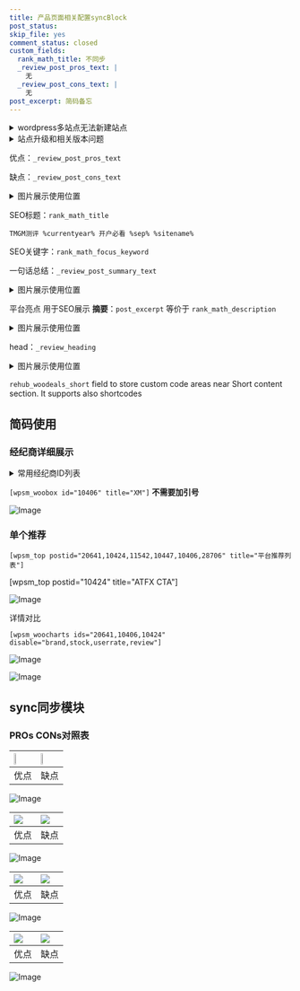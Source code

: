 ```yaml
---
title: 产品页面相关配置syncBlock
post_status: 
skip_file: yes
comment_status: closed
custom_fields:
  rank_math_title: 不同步
  _review_post_pros_text: |
    无
  _review_post_cons_text: |
    无
post_excerpt: 简码备忘
---
```

<details><summary>wordpress多站点无法新建站点</summary>

<li>和报错需要清理cookies一样的原因</li>
<li>wp-config.php里面<code>define( 'SUBDOMAIN_INSTALL', false );//子域名安装</code></li>
<li>新建子站点是用<code>define( 'SUBDOMAIN_INSTALL', true);//子域名安装</code> 完成以后，改成<code>false</code></li>
</details>

<details><summary>站点升级和相关版本问题</summary>

<p>wordpress：5.9.9
woocommerce：7.5.1
出现问题的地方：主题选项里面>><strong>Product layout >>compact style</strong></p>
<p>如何出现没有用过的字段 导致无法保存。先导出配置 然后进行修改，后面再次恢复即可。</p>
<p>出现部分字段无法显示时，需要返回默认布局后，对产品进行保存就好了。</p>
<p></p>
</details>

优点：`_review_post_pros_text`

缺点：`_review_post_cons_text`

<details><summary>图片展示使用位置</summary>

<img src="https://prod-files-secure.s3.us-west-2.amazonaws.com/39ed1227-6d7d-4570-be36-9ccd4a2c4241/f51d3d83-55d4-4bdf-9604-f37ec77ab556/Untitled.png?X-Amz-Algorithm=AWS4-HMAC-SHA256&X-Amz-Content-Sha256=UNSIGNED-PAYLOAD&X-Amz-Credential=ASIAZI2LB466ZUTXDAZY%2F20250619%2Fus-west-2%2Fs3%2Faws4_request&X-Amz-Date=20250619T225524Z&X-Amz-Expires=3600&X-Amz-Security-Token=IQoJb3JpZ2luX2VjEMf%2F%2F%2F%2F%2F%2F%2F%2F%2F%2FwEaCXVzLXdlc3QtMiJHMEUCIEoS4V2zKozrlG09B1R7i8Y%2FeeeatMPmnw7oPlat17LcAiEAxs6qdcE8CpaU7riWf42iJm7SEMIJPjBChToRJXl2XPoqiAQIsP%2F%2F%2F%2F%2F%2F%2F%2F%2F%2FARAAGgw2Mzc0MjMxODM4MDUiDJvZAf8KISf%2BDjka1CrcA5OwpvOdPeXsyJybxzNMjtwwVVrKGHM4D3EipdIjpV1hEvRHgDgC2nZeLROLclPTaOYSvtw5gzaTN36ijMSpDGQiJQxSzwlhDmTXDiRgsBzsboh0%2FpBGcEwG%2BiKMJLhgJKI7Mj680weJaFni1NddNr%2F8Ln5COKrpwUZNtWh4RRkiZTaHo2aTTt0L4QMnSSaE8VoCfqrvT38sGMKrmilegQjfEQPnqVVn0xcXMu2Y37tEllBAF56tSJO%2BObeTWQGrSomYJhpIeq5p48FEYGFAHXj3QG1D5bzBtYScckkDNDQxXt4gMwEoUVvZNJp3tyvejEkOLacNYnPuAJ3hLDT3snfohjXhk6hl7rxPSr2nKKiiIy5NO%2F7jA7ZDdSCvXdXr3DBgdddZz9l0w16vnZ2%2F%2BXQBh5AX7gtQ%2F8lqbuMqKN0GUAh0OiEI94JFRypalTFwHlvFuATvCyTl%2BWVA9UoncZVF61nkw3YNerCBz8a1afHdgS06Hizq4jF51oUZGCGNWkw2P1JRJ7MAiJ25J6CcDexrTIZ7rm%2BToXibOd6ZsjTgMdkQO8q%2BEgI3gI0jMWBvI7A96xsgre%2Bvlim%2FR%2Fmrd1oNgBAfdgBCBmpddGFdthLs8rZmNCJHGCYXwWpjMIKi0sIGOqUBmU2Pl90umPvHQGyD8KW6LPXRcQ25XBaP6%2BKbxLb9Mpv3cwf2IAY1x83TyJUxFFjdHh7oSvvivDeRs45OwxzezQ7ZSn%2BrlV75yjkRTMA9h4OjiPbFl61s8qu7yWOkC%2B4%2BtT6nvbJspqu%2F9PLhLPKRuqQA2%2FEYMVgJIB1C6m%2Bp8j%2BVItvT9ytveZtaMIYXVfo7OyxUBAPWECmYwuFuilr7X15ZsWAt&X-Amz-Signature=b2c73d2c599ea9d6a47651f7aff4e04e4285a79e0cbe70a37b7e7733a4ea271c&X-Amz-SignedHeaders=host&x-amz-checksum-mode=ENABLED&x-id=GetObject" alt="Image">
</details>

SEO标题：`rank_math_title`

`TMGM测评 %currentyear% 开户必看 %sep% %sitename%`

SEO关键字：`rank_math_focus_keyword`

一句话总结：`_review_post_summary_text`

<details><summary>图片展示使用位置</summary>

<img src="https://prod-files-secure.s3.us-west-2.amazonaws.com/39ed1227-6d7d-4570-be36-9ccd4a2c4241/4b96a922-296c-4f4e-8630-d1c870cbce01/Untitled.png?X-Amz-Algorithm=AWS4-HMAC-SHA256&X-Amz-Content-Sha256=UNSIGNED-PAYLOAD&X-Amz-Credential=ASIAZI2LB466ZMVPWDVZ%2F20250619%2Fus-west-2%2Fs3%2Faws4_request&X-Amz-Date=20250619T225526Z&X-Amz-Expires=3600&X-Amz-Security-Token=IQoJb3JpZ2luX2VjEMf%2F%2F%2F%2F%2F%2F%2F%2F%2F%2FwEaCXVzLXdlc3QtMiJHMEUCIQDYuPXjtJ7r4d3jKPiMeAR%2BR1iy1V8QRRzouc79pYnwkwIgdosVYToy93U7X0OB%2BwbPdMMHNit6WXXhlaxQ9Sp9HxAqiAQIsP%2F%2F%2F%2F%2F%2F%2F%2F%2F%2FARAAGgw2Mzc0MjMxODM4MDUiDJkNbtdY4PYHNmKFWCrcAzaIVrPIjmjIL21%2FNjhSAdm5M2vZGVT0xvV4N2ND3fhL2qb5baHhC4H9%2FG33j6du4RvuzJ%2BdeWzgcESMHRtjBzruZW%2Fw%2BXkusnQdSExWFfjrJWOREZpME89ZRVJy2xOrU0%2Fs4D1ONecCA%2FI%2FCYUY1MWHQiCIouQhqPFs88QUqO2CV3Bzo4AmGhj5Aai3I%2BVzSbgHeErcD04VL2QqGQpUoZOrzpZqhyCMsRkFMFdWnsBI384HxeRvkc2weOZInOB1fXrwtA6UAsx%2BtmUujE2%2B9XWfJjEX3l6KbF9j9L1NOlrxCZvk0dnPey6y%2BMmftOF60VPnM2qm%2FwRUBqNABYykwuxFqGMXuIxyMHU1UrPnvg6w6poA4IaVE1tIW%2FilFjYTQF5PQsY7yQ3rxsvizGE5dozmVbKqVIFlrDRsnbnrhY72zvp1%2BTFy0iKxj76Ev2ZVqGutpoHJMnKYE4jjSqE7iV3c%2BocCeu6ESA43DtAUH2snY1qO7QNsITde5q1O1NeL67wqOlAK%2F2YcKKBtjZKF9fFww2h3qSnBjQIN8txaZ9lYEiAJKB7Ek%2Bfw6RztxvGO9SkrB2IuDJQl9CNQtKK6iWUkCd5T%2Bg1Y%2FwRTcSoaTYKIyCAVTZd9GjenJDg8MJai0sIGOqUBucp01SKZRw6T%2FD4PvOYrlL8L5JDKCvCYeJ3TDuQwuTRaxO7p8F4xL4fHpDafuQbv9Y%2BqwcHkcnso5oAJKUx8dnYe%2B51CMTWDAjraRww1yM%2BcYum9hDxPP%2B0aTIcl9AcXccBgyJEmuDD5DvF5FUMM%2Frb3MxgU3mGK9K%2FbIV55v16y0GSZWT%2B%2F0ghNwxyRcybXkKuxIMzzNqu8VkI2w7hE%2FtzZ%2FPyj&X-Amz-Signature=c0c6eeea30c219961274fef21b19f32d3b8296261375d35c19833eb852cb3a29&X-Amz-SignedHeaders=host&x-amz-checksum-mode=ENABLED&x-id=GetObject" alt="Image">
</details>

平台亮点 用于SEO展示 **摘要**：`post_excerpt`  等价于 `rank_math_description`

<details><summary>图片展示使用位置</summary>

<img src="https://prod-files-secure.s3.us-west-2.amazonaws.com/39ed1227-6d7d-4570-be36-9ccd4a2c4241/1ee11f63-b60a-4dfe-a7a7-d58ff23b5d88/Untitled.png?X-Amz-Algorithm=AWS4-HMAC-SHA256&X-Amz-Content-Sha256=UNSIGNED-PAYLOAD&X-Amz-Credential=ASIAZI2LB466W74S34G4%2F20250619%2Fus-west-2%2Fs3%2Faws4_request&X-Amz-Date=20250619T225527Z&X-Amz-Expires=3600&X-Amz-Security-Token=IQoJb3JpZ2luX2VjEMf%2F%2F%2F%2F%2F%2F%2F%2F%2F%2FwEaCXVzLXdlc3QtMiJHMEUCIQD0Zy5cSoYcAQOpq8YUPBVDbtSmfVCAeHNYhX6gxGCaQwIgeoFn0b9R1T0Oc1iiUho0uiTuPFo1K3d7YImx6Mhjmd8qiAQIsP%2F%2F%2F%2F%2F%2F%2F%2F%2F%2FARAAGgw2Mzc0MjMxODM4MDUiDE5tiXneCOQh9z9eHircAzWvPwdIURLE4Jbtad5TKRWxmIdb0KWuFkUGSTF%2F5tjHMF03%2BrwWGllZnOZimJJX4eaTWqnkTYnFH79XDzwiZJIUcFt85fnFc6LqbiT1t3crTzjv%2B4ja7jXo%2Bz2DjQwmA87UQRDlwi%2FGX06kggaaiMjstjsIx7SR3%2Fz3TE%2B2eOnBJDRxpZzr4c%2FrxAkBWpsuym2oPqXz3335GOfOQHNGpIMQvflHV16db13ICFr5wakpiYJ5iFqHN5lW6CmTVbqr7Np207WpHU4nzqELL9JuCSObOF08V2BeWMQqwKqZm2CBARNVb7QkgozMANjQiwvjMUrUq9dYD5k8gLWXCe65HWYXCmPaU8pZF8D0hDxyKQ7Ek3NQgkvDko%2FpR615LxGvHjrsf2K87HQV%2Fg7yHsVGXBlzneej9B1PVmqX1lnC55g8%2Fx1LP%2Bp3nFgO66oVlvd8MJisvvxo5WQ6EtOqRxwt4UQx%2FBf80aMwXWXf0UrTlBfztwYNEmdtnPLYFLegOrQMTMqv%2FHl%2FbEtUFkJWKwbVI0exf1ygRgNQ27hVCYobLfeCBCcqP2uUKD1kmbXoXp87LMqge%2FikoZLXxiZS484vQ%2FrW5P7ak83Z2yEvjF%2FSVT96flEqyiJ%2FXFphQ4bhMLKi0sIGOqUBLy9swt12VSR3uuN0feS6JUb2fUYz6s5YyQz%2FrR32YI3t%2Bo%2FQcnIwWukUW546DyX31a7EAS0pbdcF3NCvrrjFW5KZzb3j%2Bpy%2F8TSfL7ya6VsmakSmtdpuwYIy6wTgkmoeYc%2F4mGuakgMma9LXx43aPqLzu1w9kHcgUOWLPykxN%2Fom4vUAKnmBvh1DaOSF7PFnmzYekB4deYAglwg4guXdYgy67pJa&X-Amz-Signature=928a91c4afd4c8d94bd77a03fa1d525a10ac56fb63702897726edc9c85c02b3f&X-Amz-SignedHeaders=host&x-amz-checksum-mode=ENABLED&x-id=GetObject" alt="Image">
<img src="https://prod-files-secure.s3.us-west-2.amazonaws.com/39ed1227-6d7d-4570-be36-9ccd4a2c4241/ad4118b5-78d8-4fbe-801e-3b29b5d99c01/Untitled.png?X-Amz-Algorithm=AWS4-HMAC-SHA256&X-Amz-Content-Sha256=UNSIGNED-PAYLOAD&X-Amz-Credential=ASIAZI2LB466W74S34G4%2F20250619%2Fus-west-2%2Fs3%2Faws4_request&X-Amz-Date=20250619T225527Z&X-Amz-Expires=3600&X-Amz-Security-Token=IQoJb3JpZ2luX2VjEMf%2F%2F%2F%2F%2F%2F%2F%2F%2F%2FwEaCXVzLXdlc3QtMiJHMEUCIQD0Zy5cSoYcAQOpq8YUPBVDbtSmfVCAeHNYhX6gxGCaQwIgeoFn0b9R1T0Oc1iiUho0uiTuPFo1K3d7YImx6Mhjmd8qiAQIsP%2F%2F%2F%2F%2F%2F%2F%2F%2F%2FARAAGgw2Mzc0MjMxODM4MDUiDE5tiXneCOQh9z9eHircAzWvPwdIURLE4Jbtad5TKRWxmIdb0KWuFkUGSTF%2F5tjHMF03%2BrwWGllZnOZimJJX4eaTWqnkTYnFH79XDzwiZJIUcFt85fnFc6LqbiT1t3crTzjv%2B4ja7jXo%2Bz2DjQwmA87UQRDlwi%2FGX06kggaaiMjstjsIx7SR3%2Fz3TE%2B2eOnBJDRxpZzr4c%2FrxAkBWpsuym2oPqXz3335GOfOQHNGpIMQvflHV16db13ICFr5wakpiYJ5iFqHN5lW6CmTVbqr7Np207WpHU4nzqELL9JuCSObOF08V2BeWMQqwKqZm2CBARNVb7QkgozMANjQiwvjMUrUq9dYD5k8gLWXCe65HWYXCmPaU8pZF8D0hDxyKQ7Ek3NQgkvDko%2FpR615LxGvHjrsf2K87HQV%2Fg7yHsVGXBlzneej9B1PVmqX1lnC55g8%2Fx1LP%2Bp3nFgO66oVlvd8MJisvvxo5WQ6EtOqRxwt4UQx%2FBf80aMwXWXf0UrTlBfztwYNEmdtnPLYFLegOrQMTMqv%2FHl%2FbEtUFkJWKwbVI0exf1ygRgNQ27hVCYobLfeCBCcqP2uUKD1kmbXoXp87LMqge%2FikoZLXxiZS484vQ%2FrW5P7ak83Z2yEvjF%2FSVT96flEqyiJ%2FXFphQ4bhMLKi0sIGOqUBLy9swt12VSR3uuN0feS6JUb2fUYz6s5YyQz%2FrR32YI3t%2Bo%2FQcnIwWukUW546DyX31a7EAS0pbdcF3NCvrrjFW5KZzb3j%2Bpy%2F8TSfL7ya6VsmakSmtdpuwYIy6wTgkmoeYc%2F4mGuakgMma9LXx43aPqLzu1w9kHcgUOWLPykxN%2Fom4vUAKnmBvh1DaOSF7PFnmzYekB4deYAglwg4guXdYgy67pJa&X-Amz-Signature=3b18a91f86f3679a4d74346773471fc3092e5ac0bb7994f7907f4a6b34e3a1a6&X-Amz-SignedHeaders=host&x-amz-checksum-mode=ENABLED&x-id=GetObject" alt="Image">
<img src="https://prod-files-secure.s3.us-west-2.amazonaws.com/39ed1227-6d7d-4570-be36-9ccd4a2c4241/a38cf7c9-a79c-4b64-9e94-13589fe0758b/Untitled.png?X-Amz-Algorithm=AWS4-HMAC-SHA256&X-Amz-Content-Sha256=UNSIGNED-PAYLOAD&X-Amz-Credential=ASIAZI2LB466W74S34G4%2F20250619%2Fus-west-2%2Fs3%2Faws4_request&X-Amz-Date=20250619T225527Z&X-Amz-Expires=3600&X-Amz-Security-Token=IQoJb3JpZ2luX2VjEMf%2F%2F%2F%2F%2F%2F%2F%2F%2F%2FwEaCXVzLXdlc3QtMiJHMEUCIQD0Zy5cSoYcAQOpq8YUPBVDbtSmfVCAeHNYhX6gxGCaQwIgeoFn0b9R1T0Oc1iiUho0uiTuPFo1K3d7YImx6Mhjmd8qiAQIsP%2F%2F%2F%2F%2F%2F%2F%2F%2F%2FARAAGgw2Mzc0MjMxODM4MDUiDE5tiXneCOQh9z9eHircAzWvPwdIURLE4Jbtad5TKRWxmIdb0KWuFkUGSTF%2F5tjHMF03%2BrwWGllZnOZimJJX4eaTWqnkTYnFH79XDzwiZJIUcFt85fnFc6LqbiT1t3crTzjv%2B4ja7jXo%2Bz2DjQwmA87UQRDlwi%2FGX06kggaaiMjstjsIx7SR3%2Fz3TE%2B2eOnBJDRxpZzr4c%2FrxAkBWpsuym2oPqXz3335GOfOQHNGpIMQvflHV16db13ICFr5wakpiYJ5iFqHN5lW6CmTVbqr7Np207WpHU4nzqELL9JuCSObOF08V2BeWMQqwKqZm2CBARNVb7QkgozMANjQiwvjMUrUq9dYD5k8gLWXCe65HWYXCmPaU8pZF8D0hDxyKQ7Ek3NQgkvDko%2FpR615LxGvHjrsf2K87HQV%2Fg7yHsVGXBlzneej9B1PVmqX1lnC55g8%2Fx1LP%2Bp3nFgO66oVlvd8MJisvvxo5WQ6EtOqRxwt4UQx%2FBf80aMwXWXf0UrTlBfztwYNEmdtnPLYFLegOrQMTMqv%2FHl%2FbEtUFkJWKwbVI0exf1ygRgNQ27hVCYobLfeCBCcqP2uUKD1kmbXoXp87LMqge%2FikoZLXxiZS484vQ%2FrW5P7ak83Z2yEvjF%2FSVT96flEqyiJ%2FXFphQ4bhMLKi0sIGOqUBLy9swt12VSR3uuN0feS6JUb2fUYz6s5YyQz%2FrR32YI3t%2Bo%2FQcnIwWukUW546DyX31a7EAS0pbdcF3NCvrrjFW5KZzb3j%2Bpy%2F8TSfL7ya6VsmakSmtdpuwYIy6wTgkmoeYc%2F4mGuakgMma9LXx43aPqLzu1w9kHcgUOWLPykxN%2Fom4vUAKnmBvh1DaOSF7PFnmzYekB4deYAglwg4guXdYgy67pJa&X-Amz-Signature=69d9ce95b2dbb49c4741c97ef848c901d7c3c06b80948cf5b4a09d15727987ea&X-Amz-SignedHeaders=host&x-amz-checksum-mode=ENABLED&x-id=GetObject" alt="Image">
<img src="https://prod-files-secure.s3.us-west-2.amazonaws.com/39ed1227-6d7d-4570-be36-9ccd4a2c4241/7da6fc1e-d2ac-42ae-8c75-cb5749aa18f6/Untitled.png?X-Amz-Algorithm=AWS4-HMAC-SHA256&X-Amz-Content-Sha256=UNSIGNED-PAYLOAD&X-Amz-Credential=ASIAZI2LB466W74S34G4%2F20250619%2Fus-west-2%2Fs3%2Faws4_request&X-Amz-Date=20250619T225527Z&X-Amz-Expires=3600&X-Amz-Security-Token=IQoJb3JpZ2luX2VjEMf%2F%2F%2F%2F%2F%2F%2F%2F%2F%2FwEaCXVzLXdlc3QtMiJHMEUCIQD0Zy5cSoYcAQOpq8YUPBVDbtSmfVCAeHNYhX6gxGCaQwIgeoFn0b9R1T0Oc1iiUho0uiTuPFo1K3d7YImx6Mhjmd8qiAQIsP%2F%2F%2F%2F%2F%2F%2F%2F%2F%2FARAAGgw2Mzc0MjMxODM4MDUiDE5tiXneCOQh9z9eHircAzWvPwdIURLE4Jbtad5TKRWxmIdb0KWuFkUGSTF%2F5tjHMF03%2BrwWGllZnOZimJJX4eaTWqnkTYnFH79XDzwiZJIUcFt85fnFc6LqbiT1t3crTzjv%2B4ja7jXo%2Bz2DjQwmA87UQRDlwi%2FGX06kggaaiMjstjsIx7SR3%2Fz3TE%2B2eOnBJDRxpZzr4c%2FrxAkBWpsuym2oPqXz3335GOfOQHNGpIMQvflHV16db13ICFr5wakpiYJ5iFqHN5lW6CmTVbqr7Np207WpHU4nzqELL9JuCSObOF08V2BeWMQqwKqZm2CBARNVb7QkgozMANjQiwvjMUrUq9dYD5k8gLWXCe65HWYXCmPaU8pZF8D0hDxyKQ7Ek3NQgkvDko%2FpR615LxGvHjrsf2K87HQV%2Fg7yHsVGXBlzneej9B1PVmqX1lnC55g8%2Fx1LP%2Bp3nFgO66oVlvd8MJisvvxo5WQ6EtOqRxwt4UQx%2FBf80aMwXWXf0UrTlBfztwYNEmdtnPLYFLegOrQMTMqv%2FHl%2FbEtUFkJWKwbVI0exf1ygRgNQ27hVCYobLfeCBCcqP2uUKD1kmbXoXp87LMqge%2FikoZLXxiZS484vQ%2FrW5P7ak83Z2yEvjF%2FSVT96flEqyiJ%2FXFphQ4bhMLKi0sIGOqUBLy9swt12VSR3uuN0feS6JUb2fUYz6s5YyQz%2FrR32YI3t%2Bo%2FQcnIwWukUW546DyX31a7EAS0pbdcF3NCvrrjFW5KZzb3j%2Bpy%2F8TSfL7ya6VsmakSmtdpuwYIy6wTgkmoeYc%2F4mGuakgMma9LXx43aPqLzu1w9kHcgUOWLPykxN%2Fom4vUAKnmBvh1DaOSF7PFnmzYekB4deYAglwg4guXdYgy67pJa&X-Amz-Signature=568c7acf68f6c434b353279c3fa60ab7f8aa425b78ed036ad8c27f0be19f722a&X-Amz-SignedHeaders=host&x-amz-checksum-mode=ENABLED&x-id=GetObject" alt="Image">
<img src="https://prod-files-secure.s3.us-west-2.amazonaws.com/39ed1227-6d7d-4570-be36-9ccd4a2c4241/7e97f40a-eaee-47f5-b2f9-475f96808fa7/Untitled.png?X-Amz-Algorithm=AWS4-HMAC-SHA256&X-Amz-Content-Sha256=UNSIGNED-PAYLOAD&X-Amz-Credential=ASIAZI2LB466W74S34G4%2F20250619%2Fus-west-2%2Fs3%2Faws4_request&X-Amz-Date=20250619T225527Z&X-Amz-Expires=3600&X-Amz-Security-Token=IQoJb3JpZ2luX2VjEMf%2F%2F%2F%2F%2F%2F%2F%2F%2F%2FwEaCXVzLXdlc3QtMiJHMEUCIQD0Zy5cSoYcAQOpq8YUPBVDbtSmfVCAeHNYhX6gxGCaQwIgeoFn0b9R1T0Oc1iiUho0uiTuPFo1K3d7YImx6Mhjmd8qiAQIsP%2F%2F%2F%2F%2F%2F%2F%2F%2F%2FARAAGgw2Mzc0MjMxODM4MDUiDE5tiXneCOQh9z9eHircAzWvPwdIURLE4Jbtad5TKRWxmIdb0KWuFkUGSTF%2F5tjHMF03%2BrwWGllZnOZimJJX4eaTWqnkTYnFH79XDzwiZJIUcFt85fnFc6LqbiT1t3crTzjv%2B4ja7jXo%2Bz2DjQwmA87UQRDlwi%2FGX06kggaaiMjstjsIx7SR3%2Fz3TE%2B2eOnBJDRxpZzr4c%2FrxAkBWpsuym2oPqXz3335GOfOQHNGpIMQvflHV16db13ICFr5wakpiYJ5iFqHN5lW6CmTVbqr7Np207WpHU4nzqELL9JuCSObOF08V2BeWMQqwKqZm2CBARNVb7QkgozMANjQiwvjMUrUq9dYD5k8gLWXCe65HWYXCmPaU8pZF8D0hDxyKQ7Ek3NQgkvDko%2FpR615LxGvHjrsf2K87HQV%2Fg7yHsVGXBlzneej9B1PVmqX1lnC55g8%2Fx1LP%2Bp3nFgO66oVlvd8MJisvvxo5WQ6EtOqRxwt4UQx%2FBf80aMwXWXf0UrTlBfztwYNEmdtnPLYFLegOrQMTMqv%2FHl%2FbEtUFkJWKwbVI0exf1ygRgNQ27hVCYobLfeCBCcqP2uUKD1kmbXoXp87LMqge%2FikoZLXxiZS484vQ%2FrW5P7ak83Z2yEvjF%2FSVT96flEqyiJ%2FXFphQ4bhMLKi0sIGOqUBLy9swt12VSR3uuN0feS6JUb2fUYz6s5YyQz%2FrR32YI3t%2Bo%2FQcnIwWukUW546DyX31a7EAS0pbdcF3NCvrrjFW5KZzb3j%2Bpy%2F8TSfL7ya6VsmakSmtdpuwYIy6wTgkmoeYc%2F4mGuakgMma9LXx43aPqLzu1w9kHcgUOWLPykxN%2Fom4vUAKnmBvh1DaOSF7PFnmzYekB4deYAglwg4guXdYgy67pJa&X-Amz-Signature=d90835fa0945f80ef4e08596e84bb3cb40c7509c8ecc0c40a93734d779b43dec&X-Amz-SignedHeaders=host&x-amz-checksum-mode=ENABLED&x-id=GetObject" alt="Image">
</details>

head：`_review_heading`

<details><summary>图片展示使用位置</summary>

<img src="https://prod-files-secure.s3.us-west-2.amazonaws.com/39ed1227-6d7d-4570-be36-9ccd4a2c4241/3a4650ad-9887-415c-889a-edd51fa54f27/Untitled.png?X-Amz-Algorithm=AWS4-HMAC-SHA256&X-Amz-Content-Sha256=UNSIGNED-PAYLOAD&X-Amz-Credential=ASIAZI2LB466573GZYKS%2F20250619%2Fus-west-2%2Fs3%2Faws4_request&X-Amz-Date=20250619T225530Z&X-Amz-Expires=3600&X-Amz-Security-Token=IQoJb3JpZ2luX2VjEMf%2F%2F%2F%2F%2F%2F%2F%2F%2F%2FwEaCXVzLXdlc3QtMiJIMEYCIQDIgeqr56OQsKW7iW1actfGv%2FyMQZQji7NM%2FVCM6g%2FjvAIhANaSn7agYRcV8t53UnBkOoGiQbyBscuKd8JIb%2BJQGZEdKogECLD%2F%2F%2F%2F%2F%2F%2F%2F%2F%2FwEQABoMNjM3NDIzMTgzODA1IgwAdff3lSuJvKYnFPUq3APw2MtCKwu4kr%2FcGNz%2FFf%2Fc9zVW7hrouJ30pLpV3wNhR2v6FXbBH5v4pF8nm0HiXyUjDUl2Qp7Y3lM6UglQ4nttiLhi1H4YBuC3oEXZVcAp%2F4RqDgpzs6ebsgo5sm9BCfR6N%2FTFMCBFHSFlhM%2B9bGiZUP9ZHO2gOryRKE6stuWgxUXQKXp2WY8yh%2FLRnIi5OoYBnARa5TnMSvnXn0dWBjN6NmlVsBDrvcQ9UOSDgsOrahdQxBpk4fr290SqzwfM2koulAsdio1DpECMmG7LoylFf72FSDAPFUkaUomyACfBSaofqhSq30HSTe7nMZtkZ1n3IvFbAzb4dZuPKg1iayN3ZEWaqZmHn%2FxwwfY8ibpLk%2BI%2B74tV9NGkV%2FV3DsjKRP4PG504xvpRnZcvsSP5Oat7ucCstW2VVOhrxZSzxWmdvL%2Bq83IIf6idEzcnvEAmZxflReeoXrFK3HkKYszJhCS1X6LEsk45hA0M9VhwwxdP39wQJGbJZFSHSzOIikoDCP266uBzUNrkmmkH24qL5RfD%2BGoS2y88a4yZqUIigzwOT8yN9qCjRAo64qMDXdBmXGtsLVZoPiWScGrwZrA8hom2lmHR2IAldI8sMbx1kBywsYEmo7WhbTLsawnXATDbodLCBjqkARdvzsYSeSd2hCxSnEnkMnl%2BFq3vjvbAdAg2vPvXwcOOik18TP1lNUyUBFpAkLoaPzALmXLDxXuaChnyWbo8qLQFxajdt8%2FdMHRx1uKd0ULcRjq2Cz3fl26x3FzzDVAlZVB8guQxMaqMueKGLrWOpzb1l74AqnsM4eKVhVBudn9ExM0GyKj6HdnG%2BXrlJdwwSoxrjF7olHFsyFFbKJt9tkHDR4Hu&X-Amz-Signature=eeee40cd4771ac9552bfa422713b786dcf921bbcff90e9952542c43d7443e73f&X-Amz-SignedHeaders=host&x-amz-checksum-mode=ENABLED&x-id=GetObject" alt="Image">
</details>

`rehub_woodeals_short`	field to store custom code areas near Short content section. It supports also shortcodes



## 简码使用

### 经纪商详细展示

<details><summary>常用经纪商ID列表</summary>

<pre><code class="php">嘉盛 ===> 20641  [wpsm_woobox id="20641" title="嘉盛"]
易信easymarkets ===> 11542  [wpsm_woobox id="11542" title="易信easymarkets"]
ATFX外汇 ===> 10424  [wpsm_woobox id="10424" title="ATFX"]
XM ===> 10406  [wpsm_woobox id="10406" title="XM"]
TMGM ===> 29622  [wpsm_woobox id="29622" title="TMGM"]
HYCM ===> 10447  [wpsm_woobox id="10447" title="HYCM"]
fpmarkets澳福外汇 ===> 20639  [wpsm_woobox id="20639" title="fpmarkets澳福外汇"]</code></pre>
</details>

`[wpsm_woobox id="10406" title="XM"]` **不需要加引号**

![Image](https://prod-files-secure.s3.us-west-2.amazonaws.com/39ed1227-6d7d-4570-be36-9ccd4a2c4241/4f898f9d-0fa7-4e43-acd3-ac6bc7be575a/Untitled.png?X-Amz-Algorithm=AWS4-HMAC-SHA256&X-Amz-Content-Sha256=UNSIGNED-PAYLOAD&X-Amz-Credential=ASIAZI2LB4667UMYMRPC%2F20250619%2Fus-west-2%2Fs3%2Faws4_request&X-Amz-Date=20250619T225522Z&X-Amz-Expires=3600&X-Amz-Security-Token=IQoJb3JpZ2luX2VjEMf%2F%2F%2F%2F%2F%2F%2F%2F%2F%2FwEaCXVzLXdlc3QtMiJGMEQCIHIULvzlMkzM%2BjVDFtGgPUGgf2%2FYBpsfs6PSbvbwpuf7AiBLpzRGzeTPrubC6i4h%2BgTAnv%2FtF1B%2FBsE28I%2Bevm2yVyqIBAiw%2F%2F%2F%2F%2F%2F%2F%2F%2F%2F8BEAAaDDYzNzQyMzE4MzgwNSIMO1IrhztO%2BlvqPGuuKtwDeZyYwPmfyOWyulDZ6OPYALG9CctC8eMJQcVW8gw5ESPFuDn%2Fraai1qE%2BRUtJx%2FaLWrvmDxS6fzxN72qlL71A6pFuMonZdMOlwYAC7sIyFcngosmmsoCTUI9LzCtTbKllkopz25y6p6U2hmee9KIzRhpMUPLTh3LsFfgwD8FOOFqPwRQv02OGNJC%2BkcrV3MpS7NaufCiHU2PKcy7tenD0Z5S7WIpFSJaecWx%2FW9hI6vWtNXmFSGdzQbrDs2KABTIqzbI6C3Uy3P5KFzZRvWH0B8tnOo7huuuAvqEZXisgu2tCZJ0m%2FF9r4oMRUEcVyHLsbsps52ta%2BIaMBwg%2FrMuXYr5Ok0Rumoez9%2BivJbiMuHG6knwNQLguKsv0muW55T93rThFlvapOfj0qRZcvQS26CrSqR0SUbtdD0QOr5dM1SGh7%2Bjb2g0dmgac7BJ5x6Pi7sanJ9JIovhZGIwcLsZ7foElPuHbnqfOxp7tX5x%2BpbUtJnsoHgZX14J4zc7pacN4jXdfWij8STTIMK1VZ7QNEeh55GiBwyaikoTxgv%2F3Llj5KhqX7qpA2oJzHkwT5ocBITczuX4YYUsCPu1rCCPvXbfDuguiSNh01AK%2BGFcEAYCXljIjQXAMnnEcdLcwzKHSwgY6pgGKFbs2VUP9vwZdJMn%2FsIUpD9LF313R4doGdDvpR8f7zTxdQh4zr9FkUha4jHsf4PqgopMFDgli9gHzl%2FwHVg0XVR6sHA8o39%2BzYnLpcbdtONgOh9QqG4cbKe8h5bTYvdlDa9EGzK4TtC88jZgX%2FrjzIx3X434rOpd4922W%2B%2FlVCzlznXCz1ynb5%2Fykfy19H%2FrYaLL9crtzYMpHVQOgANTuK%2BhbVRFn&X-Amz-Signature=2d5216d9397ffe67b8ba1b68335bf23ac056381175c7190b2f687c79681ed83f&X-Amz-SignedHeaders=host&x-amz-checksum-mode=ENABLED&x-id=GetObject)

### 单个推荐
`[wpsm_top postid="20641,10424,11542,10447,10406,28706" title="平台推荐列表"]`

[wpsm_top postid="10424" title="ATFX CTA"]

![Image](https://prod-files-secure.s3.us-west-2.amazonaws.com/39ed1227-6d7d-4570-be36-9ccd4a2c4241/5ac620dc-51a8-48b6-b55d-91f47299193c/Untitled.png?X-Amz-Algorithm=AWS4-HMAC-SHA256&X-Amz-Content-Sha256=UNSIGNED-PAYLOAD&X-Amz-Credential=ASIAZI2LB4667UMYMRPC%2F20250619%2Fus-west-2%2Fs3%2Faws4_request&X-Amz-Date=20250619T225522Z&X-Amz-Expires=3600&X-Amz-Security-Token=IQoJb3JpZ2luX2VjEMf%2F%2F%2F%2F%2F%2F%2F%2F%2F%2FwEaCXVzLXdlc3QtMiJGMEQCIHIULvzlMkzM%2BjVDFtGgPUGgf2%2FYBpsfs6PSbvbwpuf7AiBLpzRGzeTPrubC6i4h%2BgTAnv%2FtF1B%2FBsE28I%2Bevm2yVyqIBAiw%2F%2F%2F%2F%2F%2F%2F%2F%2F%2F8BEAAaDDYzNzQyMzE4MzgwNSIMO1IrhztO%2BlvqPGuuKtwDeZyYwPmfyOWyulDZ6OPYALG9CctC8eMJQcVW8gw5ESPFuDn%2Fraai1qE%2BRUtJx%2FaLWrvmDxS6fzxN72qlL71A6pFuMonZdMOlwYAC7sIyFcngosmmsoCTUI9LzCtTbKllkopz25y6p6U2hmee9KIzRhpMUPLTh3LsFfgwD8FOOFqPwRQv02OGNJC%2BkcrV3MpS7NaufCiHU2PKcy7tenD0Z5S7WIpFSJaecWx%2FW9hI6vWtNXmFSGdzQbrDs2KABTIqzbI6C3Uy3P5KFzZRvWH0B8tnOo7huuuAvqEZXisgu2tCZJ0m%2FF9r4oMRUEcVyHLsbsps52ta%2BIaMBwg%2FrMuXYr5Ok0Rumoez9%2BivJbiMuHG6knwNQLguKsv0muW55T93rThFlvapOfj0qRZcvQS26CrSqR0SUbtdD0QOr5dM1SGh7%2Bjb2g0dmgac7BJ5x6Pi7sanJ9JIovhZGIwcLsZ7foElPuHbnqfOxp7tX5x%2BpbUtJnsoHgZX14J4zc7pacN4jXdfWij8STTIMK1VZ7QNEeh55GiBwyaikoTxgv%2F3Llj5KhqX7qpA2oJzHkwT5ocBITczuX4YYUsCPu1rCCPvXbfDuguiSNh01AK%2BGFcEAYCXljIjQXAMnnEcdLcwzKHSwgY6pgGKFbs2VUP9vwZdJMn%2FsIUpD9LF313R4doGdDvpR8f7zTxdQh4zr9FkUha4jHsf4PqgopMFDgli9gHzl%2FwHVg0XVR6sHA8o39%2BzYnLpcbdtONgOh9QqG4cbKe8h5bTYvdlDa9EGzK4TtC88jZgX%2FrjzIx3X434rOpd4922W%2B%2FlVCzlznXCz1ynb5%2Fykfy19H%2FrYaLL9crtzYMpHVQOgANTuK%2BhbVRFn&X-Amz-Signature=f85fba179a0dc50302a514a4c27b5450f4d598aa2bb7611ed65cafcc5fcb6d2e&X-Amz-SignedHeaders=host&x-amz-checksum-mode=ENABLED&x-id=GetObject)

详情对比

`[wpsm_woocharts ids="20641,10406,10424" disable="brand,stock,userrate,review"]`

![Image](https://prod-files-secure.s3.us-west-2.amazonaws.com/39ed1227-6d7d-4570-be36-9ccd4a2c4241/bf3ba45f-b9f3-4295-8aef-b4a495fd25f4/Untitled.png?X-Amz-Algorithm=AWS4-HMAC-SHA256&X-Amz-Content-Sha256=UNSIGNED-PAYLOAD&X-Amz-Credential=ASIAZI2LB4667UMYMRPC%2F20250619%2Fus-west-2%2Fs3%2Faws4_request&X-Amz-Date=20250619T225522Z&X-Amz-Expires=3600&X-Amz-Security-Token=IQoJb3JpZ2luX2VjEMf%2F%2F%2F%2F%2F%2F%2F%2F%2F%2FwEaCXVzLXdlc3QtMiJGMEQCIHIULvzlMkzM%2BjVDFtGgPUGgf2%2FYBpsfs6PSbvbwpuf7AiBLpzRGzeTPrubC6i4h%2BgTAnv%2FtF1B%2FBsE28I%2Bevm2yVyqIBAiw%2F%2F%2F%2F%2F%2F%2F%2F%2F%2F8BEAAaDDYzNzQyMzE4MzgwNSIMO1IrhztO%2BlvqPGuuKtwDeZyYwPmfyOWyulDZ6OPYALG9CctC8eMJQcVW8gw5ESPFuDn%2Fraai1qE%2BRUtJx%2FaLWrvmDxS6fzxN72qlL71A6pFuMonZdMOlwYAC7sIyFcngosmmsoCTUI9LzCtTbKllkopz25y6p6U2hmee9KIzRhpMUPLTh3LsFfgwD8FOOFqPwRQv02OGNJC%2BkcrV3MpS7NaufCiHU2PKcy7tenD0Z5S7WIpFSJaecWx%2FW9hI6vWtNXmFSGdzQbrDs2KABTIqzbI6C3Uy3P5KFzZRvWH0B8tnOo7huuuAvqEZXisgu2tCZJ0m%2FF9r4oMRUEcVyHLsbsps52ta%2BIaMBwg%2FrMuXYr5Ok0Rumoez9%2BivJbiMuHG6knwNQLguKsv0muW55T93rThFlvapOfj0qRZcvQS26CrSqR0SUbtdD0QOr5dM1SGh7%2Bjb2g0dmgac7BJ5x6Pi7sanJ9JIovhZGIwcLsZ7foElPuHbnqfOxp7tX5x%2BpbUtJnsoHgZX14J4zc7pacN4jXdfWij8STTIMK1VZ7QNEeh55GiBwyaikoTxgv%2F3Llj5KhqX7qpA2oJzHkwT5ocBITczuX4YYUsCPu1rCCPvXbfDuguiSNh01AK%2BGFcEAYCXljIjQXAMnnEcdLcwzKHSwgY6pgGKFbs2VUP9vwZdJMn%2FsIUpD9LF313R4doGdDvpR8f7zTxdQh4zr9FkUha4jHsf4PqgopMFDgli9gHzl%2FwHVg0XVR6sHA8o39%2BzYnLpcbdtONgOh9QqG4cbKe8h5bTYvdlDa9EGzK4TtC88jZgX%2FrjzIx3X434rOpd4922W%2B%2FlVCzlznXCz1ynb5%2Fykfy19H%2FrYaLL9crtzYMpHVQOgANTuK%2BhbVRFn&X-Amz-Signature=798a49179f8b423cc880145bc604b439466ad4032fad020628612b92788e9745&X-Amz-SignedHeaders=host&x-amz-checksum-mode=ENABLED&x-id=GetObject)

![Image](https://prod-files-secure.s3.us-west-2.amazonaws.com/39ed1227-6d7d-4570-be36-9ccd4a2c4241/30bc56ef-f383-4b48-9768-2ebc9e436ec0/Untitled.png?X-Amz-Algorithm=AWS4-HMAC-SHA256&X-Amz-Content-Sha256=UNSIGNED-PAYLOAD&X-Amz-Credential=ASIAZI2LB4667UMYMRPC%2F20250619%2Fus-west-2%2Fs3%2Faws4_request&X-Amz-Date=20250619T225522Z&X-Amz-Expires=3600&X-Amz-Security-Token=IQoJb3JpZ2luX2VjEMf%2F%2F%2F%2F%2F%2F%2F%2F%2F%2FwEaCXVzLXdlc3QtMiJGMEQCIHIULvzlMkzM%2BjVDFtGgPUGgf2%2FYBpsfs6PSbvbwpuf7AiBLpzRGzeTPrubC6i4h%2BgTAnv%2FtF1B%2FBsE28I%2Bevm2yVyqIBAiw%2F%2F%2F%2F%2F%2F%2F%2F%2F%2F8BEAAaDDYzNzQyMzE4MzgwNSIMO1IrhztO%2BlvqPGuuKtwDeZyYwPmfyOWyulDZ6OPYALG9CctC8eMJQcVW8gw5ESPFuDn%2Fraai1qE%2BRUtJx%2FaLWrvmDxS6fzxN72qlL71A6pFuMonZdMOlwYAC7sIyFcngosmmsoCTUI9LzCtTbKllkopz25y6p6U2hmee9KIzRhpMUPLTh3LsFfgwD8FOOFqPwRQv02OGNJC%2BkcrV3MpS7NaufCiHU2PKcy7tenD0Z5S7WIpFSJaecWx%2FW9hI6vWtNXmFSGdzQbrDs2KABTIqzbI6C3Uy3P5KFzZRvWH0B8tnOo7huuuAvqEZXisgu2tCZJ0m%2FF9r4oMRUEcVyHLsbsps52ta%2BIaMBwg%2FrMuXYr5Ok0Rumoez9%2BivJbiMuHG6knwNQLguKsv0muW55T93rThFlvapOfj0qRZcvQS26CrSqR0SUbtdD0QOr5dM1SGh7%2Bjb2g0dmgac7BJ5x6Pi7sanJ9JIovhZGIwcLsZ7foElPuHbnqfOxp7tX5x%2BpbUtJnsoHgZX14J4zc7pacN4jXdfWij8STTIMK1VZ7QNEeh55GiBwyaikoTxgv%2F3Llj5KhqX7qpA2oJzHkwT5ocBITczuX4YYUsCPu1rCCPvXbfDuguiSNh01AK%2BGFcEAYCXljIjQXAMnnEcdLcwzKHSwgY6pgGKFbs2VUP9vwZdJMn%2FsIUpD9LF313R4doGdDvpR8f7zTxdQh4zr9FkUha4jHsf4PqgopMFDgli9gHzl%2FwHVg0XVR6sHA8o39%2BzYnLpcbdtONgOh9QqG4cbKe8h5bTYvdlDa9EGzK4TtC88jZgX%2FrjzIx3X434rOpd4922W%2B%2FlVCzlznXCz1ynb5%2Fykfy19H%2FrYaLL9crtzYMpHVQOgANTuK%2BhbVRFn&X-Amz-Signature=2e201a2eec960ab47cd11f7d0e90468b4b8a07d78c4ed3ae97f4520b168dcb26&X-Amz-SignedHeaders=host&x-amz-checksum-mode=ENABLED&x-id=GetObject)

## sync同步模块

### PROs CONs对照表

| <img src="https://cdn.ifttt.fun/gh/jarlin8/OSS@main/icons/customize/pros.svg" height="auto" width="37.3%"> | <img src="https://cdn.ifttt.fun/gh/jarlin8/OSS@main/icons/customize/cons.svg" height="auto" width="28.8%"> |
| :--- | :--- |
| 优点 | 缺点 |

![Image](https://prod-files-secure.s3.us-west-2.amazonaws.com/39ed1227-6d7d-4570-be36-9ccd4a2c4241/8742b755-dfb5-4004-9a5f-d6e561664bd8/Untitled.png?X-Amz-Algorithm=AWS4-HMAC-SHA256&X-Amz-Content-Sha256=UNSIGNED-PAYLOAD&X-Amz-Credential=ASIAZI2LB4667UMYMRPC%2F20250619%2Fus-west-2%2Fs3%2Faws4_request&X-Amz-Date=20250619T225522Z&X-Amz-Expires=3600&X-Amz-Security-Token=IQoJb3JpZ2luX2VjEMf%2F%2F%2F%2F%2F%2F%2F%2F%2F%2FwEaCXVzLXdlc3QtMiJGMEQCIHIULvzlMkzM%2BjVDFtGgPUGgf2%2FYBpsfs6PSbvbwpuf7AiBLpzRGzeTPrubC6i4h%2BgTAnv%2FtF1B%2FBsE28I%2Bevm2yVyqIBAiw%2F%2F%2F%2F%2F%2F%2F%2F%2F%2F8BEAAaDDYzNzQyMzE4MzgwNSIMO1IrhztO%2BlvqPGuuKtwDeZyYwPmfyOWyulDZ6OPYALG9CctC8eMJQcVW8gw5ESPFuDn%2Fraai1qE%2BRUtJx%2FaLWrvmDxS6fzxN72qlL71A6pFuMonZdMOlwYAC7sIyFcngosmmsoCTUI9LzCtTbKllkopz25y6p6U2hmee9KIzRhpMUPLTh3LsFfgwD8FOOFqPwRQv02OGNJC%2BkcrV3MpS7NaufCiHU2PKcy7tenD0Z5S7WIpFSJaecWx%2FW9hI6vWtNXmFSGdzQbrDs2KABTIqzbI6C3Uy3P5KFzZRvWH0B8tnOo7huuuAvqEZXisgu2tCZJ0m%2FF9r4oMRUEcVyHLsbsps52ta%2BIaMBwg%2FrMuXYr5Ok0Rumoez9%2BivJbiMuHG6knwNQLguKsv0muW55T93rThFlvapOfj0qRZcvQS26CrSqR0SUbtdD0QOr5dM1SGh7%2Bjb2g0dmgac7BJ5x6Pi7sanJ9JIovhZGIwcLsZ7foElPuHbnqfOxp7tX5x%2BpbUtJnsoHgZX14J4zc7pacN4jXdfWij8STTIMK1VZ7QNEeh55GiBwyaikoTxgv%2F3Llj5KhqX7qpA2oJzHkwT5ocBITczuX4YYUsCPu1rCCPvXbfDuguiSNh01AK%2BGFcEAYCXljIjQXAMnnEcdLcwzKHSwgY6pgGKFbs2VUP9vwZdJMn%2FsIUpD9LF313R4doGdDvpR8f7zTxdQh4zr9FkUha4jHsf4PqgopMFDgli9gHzl%2FwHVg0XVR6sHA8o39%2BzYnLpcbdtONgOh9QqG4cbKe8h5bTYvdlDa9EGzK4TtC88jZgX%2FrjzIx3X434rOpd4922W%2B%2FlVCzlznXCz1ynb5%2Fykfy19H%2FrYaLL9crtzYMpHVQOgANTuK%2BhbVRFn&X-Amz-Signature=9627283bae9dc061bea806fbade4cdeec27cdc812515c81a13b47cf294af8850&X-Amz-SignedHeaders=host&x-amz-checksum-mode=ENABLED&x-id=GetObject)

| <img src="https://cdn.ifttt.fun/gh/jarlin8/OSS@main/icons/customize/pros1.svg" height="auto"> | <img src="https://cdn.ifttt.fun/gh/jarlin8/OSS@main/icons/customize/cons1.svg" height="auto"> |
| :--- | :--- |
| 优点 | 缺点 |

![Image](https://prod-files-secure.s3.us-west-2.amazonaws.com/39ed1227-6d7d-4570-be36-9ccd4a2c4241/806358f8-c9c4-4e17-bb35-c6c76a5397a5/Untitled.png?X-Amz-Algorithm=AWS4-HMAC-SHA256&X-Amz-Content-Sha256=UNSIGNED-PAYLOAD&X-Amz-Credential=ASIAZI2LB4667UMYMRPC%2F20250619%2Fus-west-2%2Fs3%2Faws4_request&X-Amz-Date=20250619T225522Z&X-Amz-Expires=3600&X-Amz-Security-Token=IQoJb3JpZ2luX2VjEMf%2F%2F%2F%2F%2F%2F%2F%2F%2F%2FwEaCXVzLXdlc3QtMiJGMEQCIHIULvzlMkzM%2BjVDFtGgPUGgf2%2FYBpsfs6PSbvbwpuf7AiBLpzRGzeTPrubC6i4h%2BgTAnv%2FtF1B%2FBsE28I%2Bevm2yVyqIBAiw%2F%2F%2F%2F%2F%2F%2F%2F%2F%2F8BEAAaDDYzNzQyMzE4MzgwNSIMO1IrhztO%2BlvqPGuuKtwDeZyYwPmfyOWyulDZ6OPYALG9CctC8eMJQcVW8gw5ESPFuDn%2Fraai1qE%2BRUtJx%2FaLWrvmDxS6fzxN72qlL71A6pFuMonZdMOlwYAC7sIyFcngosmmsoCTUI9LzCtTbKllkopz25y6p6U2hmee9KIzRhpMUPLTh3LsFfgwD8FOOFqPwRQv02OGNJC%2BkcrV3MpS7NaufCiHU2PKcy7tenD0Z5S7WIpFSJaecWx%2FW9hI6vWtNXmFSGdzQbrDs2KABTIqzbI6C3Uy3P5KFzZRvWH0B8tnOo7huuuAvqEZXisgu2tCZJ0m%2FF9r4oMRUEcVyHLsbsps52ta%2BIaMBwg%2FrMuXYr5Ok0Rumoez9%2BivJbiMuHG6knwNQLguKsv0muW55T93rThFlvapOfj0qRZcvQS26CrSqR0SUbtdD0QOr5dM1SGh7%2Bjb2g0dmgac7BJ5x6Pi7sanJ9JIovhZGIwcLsZ7foElPuHbnqfOxp7tX5x%2BpbUtJnsoHgZX14J4zc7pacN4jXdfWij8STTIMK1VZ7QNEeh55GiBwyaikoTxgv%2F3Llj5KhqX7qpA2oJzHkwT5ocBITczuX4YYUsCPu1rCCPvXbfDuguiSNh01AK%2BGFcEAYCXljIjQXAMnnEcdLcwzKHSwgY6pgGKFbs2VUP9vwZdJMn%2FsIUpD9LF313R4doGdDvpR8f7zTxdQh4zr9FkUha4jHsf4PqgopMFDgli9gHzl%2FwHVg0XVR6sHA8o39%2BzYnLpcbdtONgOh9QqG4cbKe8h5bTYvdlDa9EGzK4TtC88jZgX%2FrjzIx3X434rOpd4922W%2B%2FlVCzlznXCz1ynb5%2Fykfy19H%2FrYaLL9crtzYMpHVQOgANTuK%2BhbVRFn&X-Amz-Signature=691cc7704022c7dcee352155f75f202975f18ae41dbff934b95c73d617b7e707&X-Amz-SignedHeaders=host&x-amz-checksum-mode=ENABLED&x-id=GetObject)

| <img src="https://cdn.ifttt.fun/gh/jarlin8/OSS@main/icons/customize/pros2.svg" height="auto"> | <img src="https://cdn.ifttt.fun/gh/jarlin8/OSS@main/icons/customize/cons2.svg" height="auto"> |
| :--- | :--- |
| 优点 | 缺点 |

![Image](https://prod-files-secure.s3.us-west-2.amazonaws.com/39ed1227-6d7d-4570-be36-9ccd4a2c4241/a9245ec9-70dd-4005-b534-0d54315fc5f3/Untitled.png?X-Amz-Algorithm=AWS4-HMAC-SHA256&X-Amz-Content-Sha256=UNSIGNED-PAYLOAD&X-Amz-Credential=ASIAZI2LB4667UMYMRPC%2F20250619%2Fus-west-2%2Fs3%2Faws4_request&X-Amz-Date=20250619T225522Z&X-Amz-Expires=3600&X-Amz-Security-Token=IQoJb3JpZ2luX2VjEMf%2F%2F%2F%2F%2F%2F%2F%2F%2F%2FwEaCXVzLXdlc3QtMiJGMEQCIHIULvzlMkzM%2BjVDFtGgPUGgf2%2FYBpsfs6PSbvbwpuf7AiBLpzRGzeTPrubC6i4h%2BgTAnv%2FtF1B%2FBsE28I%2Bevm2yVyqIBAiw%2F%2F%2F%2F%2F%2F%2F%2F%2F%2F8BEAAaDDYzNzQyMzE4MzgwNSIMO1IrhztO%2BlvqPGuuKtwDeZyYwPmfyOWyulDZ6OPYALG9CctC8eMJQcVW8gw5ESPFuDn%2Fraai1qE%2BRUtJx%2FaLWrvmDxS6fzxN72qlL71A6pFuMonZdMOlwYAC7sIyFcngosmmsoCTUI9LzCtTbKllkopz25y6p6U2hmee9KIzRhpMUPLTh3LsFfgwD8FOOFqPwRQv02OGNJC%2BkcrV3MpS7NaufCiHU2PKcy7tenD0Z5S7WIpFSJaecWx%2FW9hI6vWtNXmFSGdzQbrDs2KABTIqzbI6C3Uy3P5KFzZRvWH0B8tnOo7huuuAvqEZXisgu2tCZJ0m%2FF9r4oMRUEcVyHLsbsps52ta%2BIaMBwg%2FrMuXYr5Ok0Rumoez9%2BivJbiMuHG6knwNQLguKsv0muW55T93rThFlvapOfj0qRZcvQS26CrSqR0SUbtdD0QOr5dM1SGh7%2Bjb2g0dmgac7BJ5x6Pi7sanJ9JIovhZGIwcLsZ7foElPuHbnqfOxp7tX5x%2BpbUtJnsoHgZX14J4zc7pacN4jXdfWij8STTIMK1VZ7QNEeh55GiBwyaikoTxgv%2F3Llj5KhqX7qpA2oJzHkwT5ocBITczuX4YYUsCPu1rCCPvXbfDuguiSNh01AK%2BGFcEAYCXljIjQXAMnnEcdLcwzKHSwgY6pgGKFbs2VUP9vwZdJMn%2FsIUpD9LF313R4doGdDvpR8f7zTxdQh4zr9FkUha4jHsf4PqgopMFDgli9gHzl%2FwHVg0XVR6sHA8o39%2BzYnLpcbdtONgOh9QqG4cbKe8h5bTYvdlDa9EGzK4TtC88jZgX%2FrjzIx3X434rOpd4922W%2B%2FlVCzlznXCz1ynb5%2Fykfy19H%2FrYaLL9crtzYMpHVQOgANTuK%2BhbVRFn&X-Amz-Signature=899487b39b2d7fd736913cbd55c81ed76d04341baf52c55b865aefc097f7adf5&X-Amz-SignedHeaders=host&x-amz-checksum-mode=ENABLED&x-id=GetObject)

| <img src="https://cdn.ifttt.fun/gh/jarlin8/OSS@main/icons/customize/pros3.svg" height="auto"> | <img src="https://cdn.ifttt.fun/gh/jarlin8/OSS@main/icons/customize/cons3.svg" height="auto"> |
| :--- | :--- |
| 优点 | 缺点 |

![Image](https://prod-files-secure.s3.us-west-2.amazonaws.com/39ed1227-6d7d-4570-be36-9ccd4a2c4241/e1e580a2-2e5c-4780-9ff4-19c318fc2284/Untitled.png?X-Amz-Algorithm=AWS4-HMAC-SHA256&X-Amz-Content-Sha256=UNSIGNED-PAYLOAD&X-Amz-Credential=ASIAZI2LB4667UMYMRPC%2F20250619%2Fus-west-2%2Fs3%2Faws4_request&X-Amz-Date=20250619T225522Z&X-Amz-Expires=3600&X-Amz-Security-Token=IQoJb3JpZ2luX2VjEMf%2F%2F%2F%2F%2F%2F%2F%2F%2F%2FwEaCXVzLXdlc3QtMiJGMEQCIHIULvzlMkzM%2BjVDFtGgPUGgf2%2FYBpsfs6PSbvbwpuf7AiBLpzRGzeTPrubC6i4h%2BgTAnv%2FtF1B%2FBsE28I%2Bevm2yVyqIBAiw%2F%2F%2F%2F%2F%2F%2F%2F%2F%2F8BEAAaDDYzNzQyMzE4MzgwNSIMO1IrhztO%2BlvqPGuuKtwDeZyYwPmfyOWyulDZ6OPYALG9CctC8eMJQcVW8gw5ESPFuDn%2Fraai1qE%2BRUtJx%2FaLWrvmDxS6fzxN72qlL71A6pFuMonZdMOlwYAC7sIyFcngosmmsoCTUI9LzCtTbKllkopz25y6p6U2hmee9KIzRhpMUPLTh3LsFfgwD8FOOFqPwRQv02OGNJC%2BkcrV3MpS7NaufCiHU2PKcy7tenD0Z5S7WIpFSJaecWx%2FW9hI6vWtNXmFSGdzQbrDs2KABTIqzbI6C3Uy3P5KFzZRvWH0B8tnOo7huuuAvqEZXisgu2tCZJ0m%2FF9r4oMRUEcVyHLsbsps52ta%2BIaMBwg%2FrMuXYr5Ok0Rumoez9%2BivJbiMuHG6knwNQLguKsv0muW55T93rThFlvapOfj0qRZcvQS26CrSqR0SUbtdD0QOr5dM1SGh7%2Bjb2g0dmgac7BJ5x6Pi7sanJ9JIovhZGIwcLsZ7foElPuHbnqfOxp7tX5x%2BpbUtJnsoHgZX14J4zc7pacN4jXdfWij8STTIMK1VZ7QNEeh55GiBwyaikoTxgv%2F3Llj5KhqX7qpA2oJzHkwT5ocBITczuX4YYUsCPu1rCCPvXbfDuguiSNh01AK%2BGFcEAYCXljIjQXAMnnEcdLcwzKHSwgY6pgGKFbs2VUP9vwZdJMn%2FsIUpD9LF313R4doGdDvpR8f7zTxdQh4zr9FkUha4jHsf4PqgopMFDgli9gHzl%2FwHVg0XVR6sHA8o39%2BzYnLpcbdtONgOh9QqG4cbKe8h5bTYvdlDa9EGzK4TtC88jZgX%2FrjzIx3X434rOpd4922W%2B%2FlVCzlznXCz1ynb5%2Fykfy19H%2FrYaLL9crtzYMpHVQOgANTuK%2BhbVRFn&X-Amz-Signature=bf23f44c7d61df03cadec114f8800472fa75183276a365871baf96f4a1725898&X-Amz-SignedHeaders=host&x-amz-checksum-mode=ENABLED&x-id=GetObject)